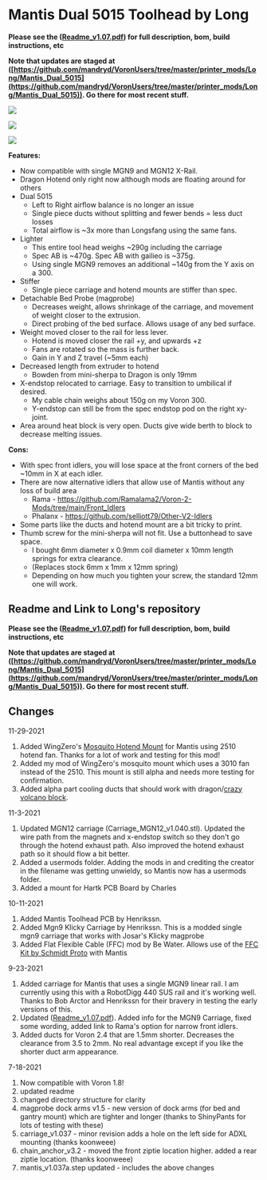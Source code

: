 
Mantis Dual 5015 Toolhead by Long
============
  
**Please see the ([Readme_v1.07.pdf](Readme_v1.07.pdf)) for full description, bom, build instructions, etc**  
  
**Note that updates are staged at ([https://github.com/mandryd/VoronUsers/tree/master/printer_mods/Long/Mantis_Dual_5015](https://github.com/mandryd/VoronUsers/tree/master/printer_mods/Long/Mantis_Dual_5015)).  Go there for most recent stuff.**
  
![](images/mantis.jpg)    
  
![](images/cfd.png)    
  
![](images/exploded.png)   


**Features:**
* Now compatible with single MGN9 and MGN12 X-Rail.  
 * Dragon Hotend only right now although mods are floating around for others
 * Dual 5015
    - Left to Right airflow balance is no longer an issue
    - Single piece ducts without splitting and fewer bends = less duct losses
    - Total airflow is ~3x more than Longsfang using the same fans. 
* Lighter
    - This entire tool head weighs ~290g including the carriage
    - Spec AB is ~470g.  Spec AB with gailieo is ~375g.
    - Using single MGN9 removes an additional ~140g from the Y axis on a 300.  
 * Stiffer
    - Single piece carriage and hotend mounts are stiffer than spec.
 * Detachable Bed Probe (magprobe)
    - Decreases weight, allows shrinkage of the carriage, and movement of weight closer to the extrusion.
    - Direct probing of the bed surface.  Allows usage of any bed surface. 
 * Weight moved closer to the rail for less lever.
    - Hotend is moved closer the rail +y, and upwards +z
    - Fans are rotated so the mass is further back.  
    - Gain in Y and Z travel (~5mm each)
 * Decreased length from extruder to hotend
    - Bowden from mini-sherpa to Dragon is only 19mm
 * X-endstop relocated to carriage.  Easy to transition to umbilical if desired.
    - My cable chain weighs about 150g on my Voron 300.  
    - Y-endstop can still be from the spec endstop pod on the right xy-joint.
 * Area around heat block is very open.  Ducts give wide berth to block to decrease melting issues.
    
 **Cons:**
 * With spec front idlers, you will lose space at the front corners of the bed ~10mm in X at each idler.  
 * There are now alternative idlers that allow use of Mantis without any loss of build area
    - Rama - https://github.com/Ramalama2/Voron-2-Mods/tree/main/Front_Idlers 
    - Phalanx - https://github.com/selliott79/Other-V2-Idlers 
 * Some parts like the ducts and hotend mount are a bit tricky to print.
 * Thumb screw for the mini-sherpa will not fit.  Use a buttonhead to save space.
    - I bought 6mm diameter x 0.9mm coil diameter x 10mm length springs for extra clearance.
    - (Replaces stock 6mm x 1mm x 12mm spring) 
    - Depending on how much you tighten your screw, the standard 12mm one will work.

Readme and Link to Long's repository
-----------------
**Please see the ([Readme_v1.07.pdf](Readme_v1.07.pdf)) for full description, bom, build instructions, etc**  
  
**Note that updates are staged at ([https://github.com/mandryd/VoronUsers/tree/master/printer_mods/Long/Mantis_Dual_5015](https://github.com/mandryd/VoronUsers/tree/master/printer_mods/Long/Mantis_Dual_5015)).  Go there for most recent stuff.**

Changes
-----------------
11-29-2021
1.  Added WingZero's [Mosquito Hotend Mount](Usermods/Wingzero) for Mantis using 2510 hotend fan.  Thanks for a lot of work and testing for this mod!
2.  Added my mod of WingZero's mosquito mount which uses a 3010 fan instead of the 2510.  This mount is still alpha and needs more testing for confirmation.
3.  Added alpha part cooling ducts that should work with dragon/[crazy volcano block](https://www.aliexpress.com/item/1005003506351141.html).

11-3-2021
1.  Updated MGN12 carriage (Carriage_MGN12_v1.040.stl).  Updated the wire path from the magnets and x-endstop switch so they don't go through the hotend exhaust path.  Also improved the hotend exhaust path so it should flow a bit better.
2.  Added a usermods folder.  Adding the mods in and crediting the creator in the filename was getting unwieldy, so Mantis now has a usermods folder.
3.  Added a mount for Hartk PCB Board by Charles

10-11-2021
1.  Added Mantis Toolhead PCB by Henrikssn.  
2.  Added Mgn9 Klicky Carriage by Henrikssn.  This is a modded single mgn9 carriage that works with Josar's Klicky magprobe
3.  Added Flat Flexible Cable (FFC) mod by Be Water.  Allows use of the [FFC Kit by Schmidt Proto](https://www.schmidtproto.com/product-page/voron-2-4-ffc-mod-kit) with Mantis

9-23-2021
1.  Added carriage for Mantis that uses a single MGN9 linear rail.  I am currently using this with a RobotDigg 440 SUS rail and it's working well.  Thanks to Bob Arctor and Henrikssn for their bravery in testing the early versions of this.
2.  Updated ([Readme_v1.07.pdf](Readme_v1.07.pdf)).  Added info for the MGN9 Carriage, fixed some wording, added link to Rama's option for narrow front idlers.
3.  Added ducts for Voron 2.4 that are 1.5mm shorter.  Decreases the clearance from 3.5 to 2mm.  No real advantage except if you like the shorter duct arm appearance.
  
7-18-2021
1.  Now compatible with Voron 1.8!
2.  updated readme
3.  changed directory structure for clarity
4.  magprobe dock arms v1.5 - new version of dock arms (for bed and gantry mount) which are tighter and longer (thanks to ShinyPants for lots of testing with these)
5.  carriage_v1.037 - minor revision adds a hole on the left side for ADXL mounting (thanks koonweee)
6.  chain_anchor_v3.2 - moved the front ziptie location higher.  added a rear ziptie location. (thanks koonweee)
7.  mantis_v1.037a.step updated - includes the above changes
